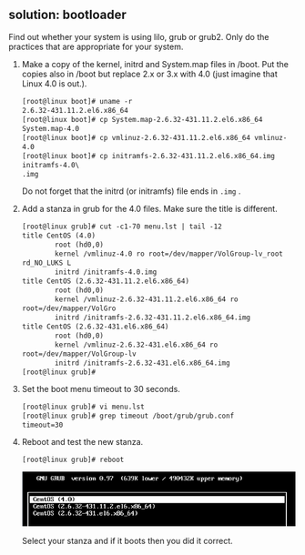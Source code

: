 ## solution: bootloader

Find out whether your system is using lilo, grub or grub2. Only do the practices that are appropriate for your system.

1. Make a copy of the kernel, initrd and System.map files in /boot. Put the copies also in /boot but replace 2.x or 3.x with 4.0 (just imagine that Linux 4.0 is out.).

    ```console
    [root@linux boot]# uname -r
    2.6.32-431.11.2.el6.x86_64
    [root@linux boot]# cp System.map-2.6.32-431.11.2.el6.x86_64 System.map-4.0
    [root@linux boot]# cp vmlinuz-2.6.32-431.11.2.el6.x86_64 vmlinuz-4.0
    [root@linux boot]# cp initramfs-2.6.32-431.11.2.el6.x86_64.img initramfs-4.0\
    .img
    ```

    Do not forget that the initrd (or initramfs) file ends in `.img` .

2. Add a stanza in grub for the 4.0 files. Make sure the title is different.

    ```console
    [root@linux grub]# cut -c1-70 menu.lst | tail -12
    title CentOS (4.0)
            root (hd0,0)
            kernel /vmlinuz-4.0 ro root=/dev/mapper/VolGroup-lv_root rd_NO_LUKS L
            initrd /initramfs-4.0.img
    title CentOS (2.6.32-431.11.2.el6.x86_64)
            root (hd0,0)
            kernel /vmlinuz-2.6.32-431.11.2.el6.x86_64 ro root=/dev/mapper/VolGro
            initrd /initramfs-2.6.32-431.11.2.el6.x86_64.img
    title CentOS (2.6.32-431.el6.x86_64)
            root (hd0,0)
            kernel /vmlinuz-2.6.32-431.el6.x86_64 ro root=/dev/mapper/VolGroup-lv
            initrd /initramfs-2.6.32-431.el6.x86_64.img
    [root@linux grub]#
    ```

3. Set the boot menu timeout to 30 seconds.

    ```console
    [root@linux grub]# vi menu.lst
    [root@linux grub]# grep timeout /boot/grub/grub.conf
    timeout=30
    ```

4. Reboot and test the new stanza.

    ```console
    [root@linux grub]# reboot
    ```

    ![](assets/grub1_centos.png)

    Select your stanza and if it boots then you did it correct.

